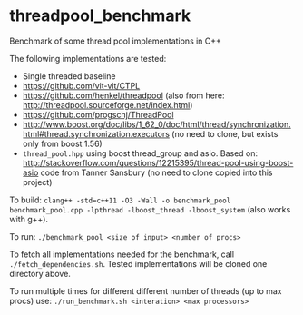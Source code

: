# threadpool_benchmark
Benchmark of some thread pool implementations in C++

The following implementations are tested:
* Single threaded baseline
* https://github.com/vit-vit/CTPL
* https://github.com/henkel/threadpool (also from here: http://threadpool.sourceforge.net/index.html)
* https://github.com/progschj/ThreadPool
* http://www.boost.org/doc/libs/1_62_0/doc/html/thread/synchronization.html#thread.synchronization.executors (no need to clone, but exists only from boost 1.56)
* `thread_pool.hpp` using boost thread_group and asio. Based on: http://stackoverflow.com/questions/12215395/thread-pool-using-boost-asio code from Tanner Sansbury (no need to clone copied into this project)

To build: `clang++ -std=c++11 -O3 -Wall -o benchmark_pool benchmark_pool.cpp -lpthread -lboost_thread -lboost_system`
(also works with g++).

To run: `./benchmark_pool <size of input> <number of procs>`

To fetch all implementations needed for the benchmark, call `./fetch_dependencies.sh`. Tested implementations will be cloned one directory above.

To run multiple times for different different number of threads (up to max procs) use: `./run_benchmark.sh <interation> <max processors>`
